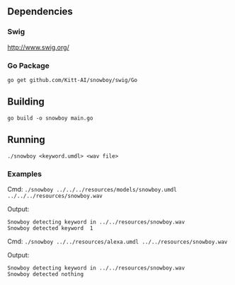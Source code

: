 ## Dependencies

### Swig

http://www.swig.org/

### Go Package

```
go get github.com/Kitt-AI/snowboy/swig/Go
```

## Building

```
go build -o snowboy main.go
```

## Running

```
./snowboy <keyword.umdl> <wav file>
```

### Examples

Cmd:
`./snowboy ../../../resources/models/snowboy.umdl ../../../resources/snowboy.wav`

Output:

```
Snowboy detecting keyword in ../../resources/snowboy.wav
Snowboy detected keyword  1
```

Cmd:
`./snowboy ../../resources/alexa.umdl ../../resources/snowboy.wav`

Output:

```
Snowboy detecting keyword in ../../resources/snowboy.wav
Snowboy detected nothing
```
